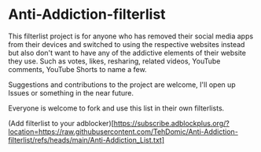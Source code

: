 # Anti-Addiction-filterlist

This filterlist project is for anyone who has removed their social media apps from their devices and switched to using the respective websites instead but also don't want to have any of the addictive elements of their website they use.
Such as votes, likes, resharing, related videos, YouTube comments, YouTube Shorts to name a few.

Suggestions and contributions to the project are welcome, I'll open up Issues or something in the near future.

Everyone is welcome to fork and use this list in their own filterlists.

(Add filterlist to your adblocker)[https://subscribe.adblockplus.org/?location=https://raw.githubusercontent.com/TehDomic/Anti-Addiction-filterlist/refs/heads/main/Anti-Addiction_List.txt]
